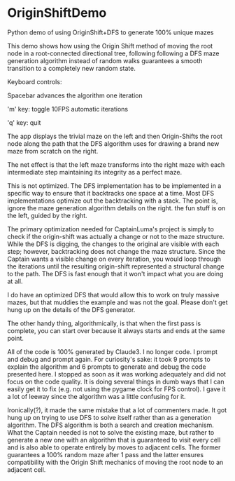# OriginShiftDemo
Python demo of using OriginShift+DFS to generate 100% unique mazes

This demo shows how using the Origin Shift method of moving the root node in a root-connected directional tree, following following a DFS maze generation algorithm instead of random walks guarantees a smooth transition to a completely new random state.

Keyboard controls:

Spacebar advances the algorithm one iteration

'm' key: toggle 10FPS automatic iterations

'q' key: quit


The app displays the trivial maze on the left and then Origin-Shifts the root node along the path that the DFS algorithm uses for drawing a brand new maze from scratch on the right.

The net effect is that the left maze transforms into the right maze with each intermediate step maintaining its integrity as a perfect maze.

This is not optimized. The DFS implementation has to be implemented in a specific way to ensure that it backtracks one space at a time. Most DFS implementations optimize out the backtracking with a stack. The point is, ignore the maze generation algorithm details on the right. the fun stuff is on the left, guided by the right.

The primary optimization needed for CaptainLuma's project is simply to check if the origin-shift was actually a change or not to the maze structure. While the DFS is digging, the changes to the original are visible with each step; however, backtracking does not change the maze structure. Since the Captain wants a visible change on every iteration, you would loop through the iterations until the resulting origin-shift represented a structural change to the path. The DFS is fast enough that it won't impact what you are doing at all.

I do have an optimized DFS that would allow this to work on truly massive mazes, but that muddies the example and was not the goal. Please don't get hung up on the details of the DFS generator.

The other handy thing, algorithmically, is that when the first pass is complete, you can start over because it always starts and ends at the same point. 

All of the code is 100% generated by Claude3. I no longer code. I prompt and debug and prompt again. For curiosity's sake: it took 9 prompts to explain the algorithm and 6 prompts to generate and debug the code presented here. I stopped as soon as it was working adequately and did not focus on the code quality. It is doing several things in dumb ways that I can easily get it to fix (e.g. not using the pygame clock for FPS control). I gave it a lot of leeway since the algorithm was a little confusing for it.

Ironically(?), it made the same mistake that a lot of commenters made. It got hung up on trying to use DFS to solve itself rather than as a generation algorithm. The DFS algorithm is both a search and creation mechanism. What the Captain needed is not to solve the existing maze, but rather to generate a new one with an algorithm that is guaranteed to visit every cell and is also able to operate entirely by moves to adjacent cells. The former guarantees a 100% random maze after 1 pass and the latter ensures compatibility with the Origin Shift mechanics of moving the root node to an adjacent cell.

